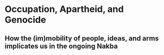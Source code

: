 # Occupation, Apartheid, and Genocide
## How the (im)mobility of people, ideas, and arms implicates us in the ongoing Nakba
